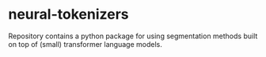 # neural-tokenizers
Repository contains a python package for using segmentation methods built on top of (small) transformer language models.
